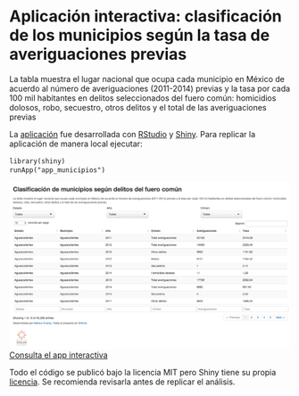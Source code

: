 Aplicación interactiva: clasificación de los municipios según la tasa de averiguaciones previas
==============

La tabla muestra el lugar nacional que ocupa cada municipio en México de acuerdo al número de averiguaciones (2011-2014) previas y la tasa por cada 100 mil habitantes en delitos seleccionados del fuero común: homicidios dolosos, robo, secuestro, otros delitos y el total de las averiguaciones previas

La [aplicación](http://mexicoevalua.shinyapps.io/app_municipios/) fue desarrollada con [RStudio](http://www.rstudio.com/) y [Shiny](http://shiny.rstudio.com/). Para replicar la aplicación de manera local ejecutar:
```
library(shiny)
runApp("app_municipios")
```

![Screenshot app](https://raw.githubusercontent.com/mexicoevalua/app_municipios/master/www/screen_shot.png)
[Consulta el app interactiva](http://mexicoevalua.shinyapps.io/app_municipios/)

Todo el código se publicó bajo la licencia MIT pero Shiny tiene su propia [licencia](https://github.com/rstudio/shiny). Se recomienda revisarla antes de replicar el análisis.
